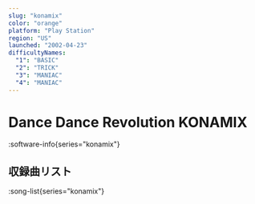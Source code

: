 ```yaml
---
slug: "konamix"
color: "orange"
platform: "Play Station"
region: "US"
launched: "2002-04-23"
difficultyNames:
  "1": "BASIC"
  "2": "TRICK"
  "3": "MANIAC"
  "4": "MANIAC"
---
```


# Dance Dance Revolution KONAMIX

:software-info{series="konamix"}

## 収録曲リスト

:song-list{series="konamix"}
